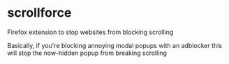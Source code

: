 # scrollforce
Firefox extension to stop websites from blocking scrolling

Basically, if you're blocking annoying modal popups with an adblocker this will stop the now-hidden popup from breaking scrolling
